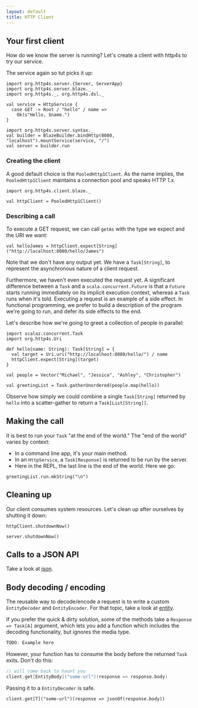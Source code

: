 ```yaml
---
layout: default
title: HTTP Client
---
```


## Your first client

How do we know the server is running?  Let's create a client with
http4s to try our service.

The service again so tut picks it up:

```tut:book
import org.http4s.server.{Server, ServerApp}
import org.http4s.server.blaze._
import org.http4s._, org.http4s.dsl._

val service = HttpService {
  case GET -> Root / "hello" / name =>
    Ok(s"Hello, $name.")
}

import org.http4s.server.syntax._
val builder = BlazeBuilder.bindHttp(8080, "localhost").mountService(service, "/")
val server = builder.run
```


### Creating the client

A good default choice is the `PooledHttp1Client`.  As the name
implies, the `PooledHttp1Client` maintains a connection pool and
speaks HTTP 1.x.

```tut:book
import org.http4s.client.blaze._

val httpClient = PooledHttp1Client()
```

### Describing a call

To execute a GET request, we can call `getAs` with the type we expect
and the URI we want:

```tut:book
val helloJames = httpClient.expect[String]("http://localhost:8080/hello/James")
```

Note that we don't have any output yet.  We have a `Task[String]`, to
represent the asynchronous nature of a client request.

Furthermore, we haven't even executed the request yet.  A significant
difference between a `Task` and a `scala.concurrent.Future` is that a
`Future` starts running immediately on its implicit execution context,
whereas a `Task` runs when it's told.  Executing a request is an
example of a side effect.  In functional programming, we prefer to
build a description of the program we're going to run, and defer its
side effects to the end.

Let's describe how we're going to greet a collection of people in
parallel:

```tut:book
import scalaz.concurrent.Task
import org.http4s.Uri

def hello(name: String): Task[String] = {
  val target = Uri.uri("http://localhost:8080/hello/") / name
  httpClient.expect[String](target)
}

val people = Vector("Michael", "Jessica", "Ashley", "Christopher")

val greetingList = Task.gatherUnordered(people.map(hello))
```

Observe how simply we could combine a single `Task[String]` returned
by `hello` into a scatter-gather to return a `Task[List[String]]`.

## Making the call

It is best to run your `Task` "at the end of the world."  The "end of
the world" varies by context:

* In a command line app, it's your main method.
* In an `HttpService`, a `Task[Response]` is returned to be run by the
  server.
* Here in the REPL, the last line is the end of the world.  Here we go:

```tut:book
greetingList.run.mkString("\n")
```

## Cleaning up

Our client consumes system resources. Let's clean up after ourselves by shutting
it down:

```tut:book
httpClient.shutdownNow()
```

```tut:book:invisible
server.shutdownNow()
```

## Calls to a JSON API

Take a look at [json].

## Body decoding / encoding

The reusable way to decode/encode a request is to write a custom `EntityDecoder`
and `EntityEncoder`. For that topic, take a look at [entity].

If you prefer the quick & dirty solution, some of the methods take a `Response
=> Task[A]` argument, which lets you add a function which includes the decoding
functionality, but ignores the media type.

```scala
TODO: Example here
```

However, your function has to consume the body before the returned `Task` exits.
Don't do this:

```scala
// will come back to haunt you
client.get[EntityBody]("some-url")(response => response.body)
```

Passing it to a `EntityDecoder` is safe.

```
client.get[T]("some-url")(response => jsonOf(response.body))
```

[entity]: entity.md
[service]: service.html
[json]: json.html
